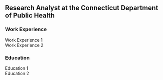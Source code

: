 ## Research Analyst at the Connecticut Department of Public Health

### Work Experience
Work Experience 1  
Work Experience 2

### Education
Education 1  
Education 2
